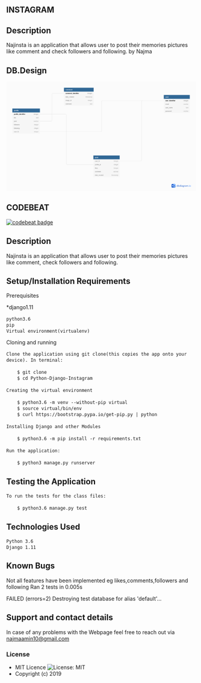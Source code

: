 ## INSTAGRAM

## Description
 Najinsta is an application that allows user to post their memories pictures like comment and check followers and following. by Najma
## DB.Design

![dbdesign](Instagram.png)


## CODEBEAT

[![codebeat badge](https://codebeat.co/badges/c8dbb67a-f3ce-4a47-8285-0e9d036ccaf9)](https://codebeat.co/projects/github-com-najma-amin-instagram-master)


## Description
 Najinsta is an application that allows user to post their memories pictures like comment, check followers and following.


## Setup/Installation Requirements
Prerequisites

*django1.11

    python3.6
    pip
    Virtual environment(virtualenv)

Cloning and running

    Clone the application using git clone(this copies the app onto your device). In terminal:

        $ git clone
        $ cd Python-Django-Instagram

    Creating the virtual environment

        $ python3.6 -m venv --without-pip virtual
        $ source virtual/bin/env
        $ curl https://bootstrap.pypa.io/get-pip.py | python

    Installing Django and other Modules

        $ python3.6 -m pip install -r requirements.txt

    Run the application:

        $ python3 manage.py runserver  

## Testing the Application

    To run the tests for the class files:

        $ python3.6 manage.py test

## Technologies Used

    Python 3.6
    Django 1.11
## Known Bugs

Not all features have been implemented eg likes,comments,followers and following
Ran 2 tests in 0.005s

FAILED (errors=2)
Destroying test database for alias 'default'...

## Support and contact details

In case of any problems with the Webpage feel free to reach out via najmaamin10@gmail.com

### License

- MIT Licence ![License: MIT](https://img.shields.io/badge/License-MIT-green.svg)
- Copyright (c) 2019